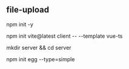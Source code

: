 ## file-upload
npm init -y

npm init vite@latest client -- --template vue-ts

mkdir server && cd server

npm init egg --type=simple